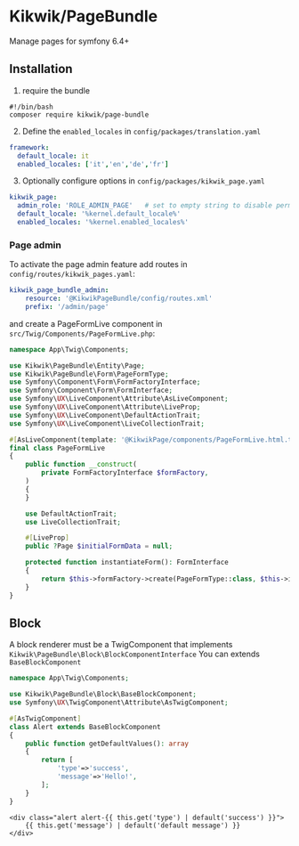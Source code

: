 Kikwik/PageBundle
==================================

Manage pages for symfony 6.4+

## Installation

1. require the bundle

```console
#!/bin/bash
composer require kikwik/page-bundle
```

2. Define the `enabled_locales` in `config/packages/translation.yaml`

```yaml
framework:
  default_locale: it
  enabled_locales: ['it','en','de','fr']
```


3. Optionally configure options in `config/packages/kikwik_page.yaml`

```yaml
kikwik_page:
  admin_role: 'ROLE_ADMIN_PAGE'   # set to empty string to disable permission checker
  default_locale: '%kernel.default_locale%'
  enabled_locales: '%kernel.enabled_locales%'
```

### Page admin ###

To activate the page admin feature add routes in `config/routes/kikwik_pages.yaml`:

```yaml
kikwik_page_bundle_admin:
    resource: '@KikwikPageBundle/config/routes.xml'
    prefix: '/admin/page'
```

and create a PageFormLive component in `src/Twig/Components/PageFormLive.php`:

```php
namespace App\Twig\Components;

use Kikwik\PageBundle\Entity\Page;
use Kikwik\PageBundle\Form\PageFormType;
use Symfony\Component\Form\FormFactoryInterface;
use Symfony\Component\Form\FormInterface;
use Symfony\UX\LiveComponent\Attribute\AsLiveComponent;
use Symfony\UX\LiveComponent\Attribute\LiveProp;
use Symfony\UX\LiveComponent\DefaultActionTrait;
use Symfony\UX\LiveComponent\LiveCollectionTrait;

#[AsLiveComponent(template: '@KikwikPage/components/PageFormLive.html.twig')]
final class PageFormLive
{
    public function __construct(
        private FormFactoryInterface $formFactory,
    )
    {
    }

    use DefaultActionTrait;
    use LiveCollectionTrait;

    #[LiveProp]
    public ?Page $initialFormData = null;

    protected function instantiateForm(): FormInterface
    {
        return $this->formFactory->create(PageFormType::class, $this->initialFormData);
    }
}
```


## Block

A block renderer must be a TwigComponent that implements `Kikwik\PageBundle\Block\BlockComponentInterface`
You can extends `BaseBlockComponent`

```php
namespace App\Twig\Components;

use Kikwik\PageBundle\Block\BaseBlockComponent;
use Symfony\UX\TwigComponent\Attribute\AsTwigComponent;

#[AsTwigComponent]
class Alert extends BaseBlockComponent
{
    public function getDefaultValues(): array
    {
        return [
            'type'=>'success',
            'message'=>'Hello!',
        ];
    }
}
```

```twig
<div class="alert alert-{{ this.get('type') | default('success') }}">
    {{ this.get('message') | default('default message') }}
</div>
```
